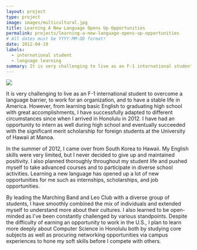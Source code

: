 ```yaml
---
layout: project
type: project
image: images/multicultural.jpg
title: Learning A New Language Opens Up Opportunities
permalink: projects/learning-a-new-language-opens-up-opportunities
# All dates must be YYYY-MM-DD format!
date: 2012-04-19
labels:
  - international student
  - language learning
summary: It is very challenging to live as an F-1 international student to overcome a language barrier, to work for an organization, and to have a stable life in America.
---
```

<img class="ui image" src="{{ site.baseurl }}/images/marching.jpg">

It is very challenging to live as an F-1 international student to overcome a language barrier, to work for an organization, and to have a stable life in America. However, from learning basic English to graduating high school with great accomplishments, I have successfully adapted to different circumstances since when I arrived in Honolulu in 2012. I have had an opportunity to intern as well during high school and eventually succeeded with the significant merit scholarship for foreign students at the University of Hawaii at Manoa.

In the summer of 2012, I came over from South Korea to Hawaii. My English skills were very limited, but I never decided to give up and maintained positivity. I also planned thoroughly throughout my student life and pushed myself to take advanced courses and to participate in diverse school activities. Learning a new language has opened up a lot of new opportunities for me such as internships, scholarships, and job opportunities.

By leading the Marching Band and Leo Club with a diverse group of students, I have smoothly combined the mix of individuals and extended myself to understand more about their cultures. I also learned to be open-minded as I’ve been constantly challenged by various standpoints. Despite the difficulty of earning an opportunity to work in the U.S., I plan to learn more deeply about Computer Science in Honolulu both by studying core subjects as well as procuring networking opportunities via campus experiences to hone my soft skills before I compete with others.










